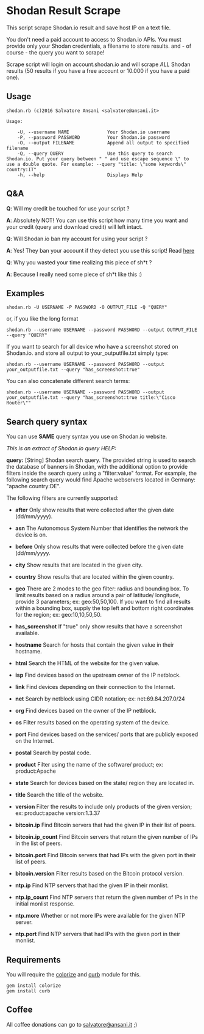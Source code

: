 # Shodan Result Scrape
This script scrape Shodan.io result and save host IP on a text file.

You don't need a paid account to access to Shodan.io APIs. You must provide only your Shodan credentials, a filename to store results. and - of course - the query you want to scrape!
 
Scrape script will login on account.shodan.io and will scrape *ALL* Shodan results (50 results if you have a free account or 10.000 if you have a paid one).
 
## Usage 
```
shodan.rb (c)2016 Salvatore Ansani <salvatore@ansani.it>

Usage:

    -U, --username NAME              Your Shodan.io username
    -P, --password PASSWORD          Your Shodan.io password
    -O, --output FILENAME            Append all output to specified filename
    -Q, --query QUERY                Use this query to search Shodan.io. Put your query between " " and use escape sequence \" to use a double quote. For example: --query "title: \"some keywords\" country:IT"
    -h, --help                       Displays Help

```

 
## Q&A
 
**Q**: Will my credit be touched for use your script ?

**A**: Absolutely NOT! You can use this script how many time you want and your credit (query and download credit) will left intact.


**Q**: Will Shodan.io ban my account for using your script ?

**A**: Yes! They ban your account if they detect you use this script! Read [here](https://www.reddit.com/r/IOT/comments/4shtk1/script_how_to_scrape_shodanio/d59d6pa)

**Q**: Why you wasted your time realizing this piece of sh*t ?

**A**: Because I really need some piece of sh*t like this :)
 
## Examples
```
shodan.rb -U USERNAME -P PASSWORD -O OUTPUT_FILE -Q "QUERY"
```

or, if you like the long format

```
shodan.rb --username USERNAME --password PASSWORD --output OUTPUT_FILE --query "QUERY"
```


If you want to search for all device who have a screenshot stored on Shodan.io. and store all output to your_outputfile.txt simply type:
 
```
shodan.rb --username USERNAME --password PASSWORD --output your_outputfile.txt --query "has_screenshot:true"
```
 
You can also concatenate different search terms:
 
```
shodan.rb --username USERNAME --password PASSWORD --output your_outputfile.txt --query "has_screenshot:true title:\"Cisco Router\""
```
 

## Search query syntax

You can use **SAME** query syntax you use on Shodan.io website.

*This is an extract of Shodan.io query HELP:*

**query:** [String] Shodan search query. The provided string is used to search the database of banners in Shodan, with the additional option to provide filters inside the search query using a "filter:value" format. For example, the following search query would find Apache webservers located in Germany: "apache country:DE". 

The following filters are currently supported:


* **after** Only show results that were collected after the given date (dd/mm/yyyy).  
* **asn**	 The Autonomous System Number that identifies the network the device is on.
* **before** Only show results that were collected before the given date (dd/mm/yyyy.
* **city** Show results that are located in the given city.
* **country** Show results that are located within the given country.
* **geo** There are 2 modes to the geo filter: radius and bounding box. To limit results based on a radius around a pair of latitude/ longitude, provide 3 parameters; ex: geo:50,50,100. If you want to find all results within a bounding box, supply the top left and bottom right coordinates for the region; ex: geo:10,10,50,50.
* **has_screenshot** If "true" only show results that have a screenshot available.
* **hostname** Search for hosts that contain the given value in their hostname.
* **html** Search the HTML of the website for the given value.
* **isp** Find devices based on the upstream owner of the IP netblock.
* **link** Find devices depending on their connection to the Internet.
* **net** Search by netblock using CIDR notation; ex: net:69.84.207.0/24
* **org** Find devices based on the owner of the IP netblock.
* **os** Filter results based on the operating system of the device.
* **port** Find devices based on the services/ ports that are publicly exposed on the Internet.
* **postal** Search by postal code.
* **product** Filter using the name of the software/ product; ex: product:Apache
* **state** Search for devices based on the state/ region they are located in.
* **title** Search the title of the website.
* **version** Filter the results to include only products of the given version; ex: product:apache version:1.3.37


* **bitcoin.ip** Find Bitcoin servers that had the given IP in their list of peers.
* **bitcoin.ip_count** Find Bitcoin servers that return the given number of IPs in the list of peers.
* **bitcoin.port** Find Bitcoin servers that had IPs with the given port in their list of peers.
* **bitcoin.version** Filter results based on the Bitcoin protocol version.


* **ntp.ip** Find NTP servers that had the given IP in their monlist.
* **ntp.ip_count** Find NTP servers that return the given number of IPs in the initial monlist response.
* **ntp.more** Whether or not more IPs were available for the given NTP server.
* **ntp.port** Find NTP servers that had IPs with the given port in their monlist.


## Requirements
You will require the [colorize](https://github.com/fazibear/colorize) and [curb](https://github.com/taf2/curb) module for this.  
```
gem install colorize
gem install curb
```


## Coffee
All coffee donations can go to salvatore@ansani.it ;)
